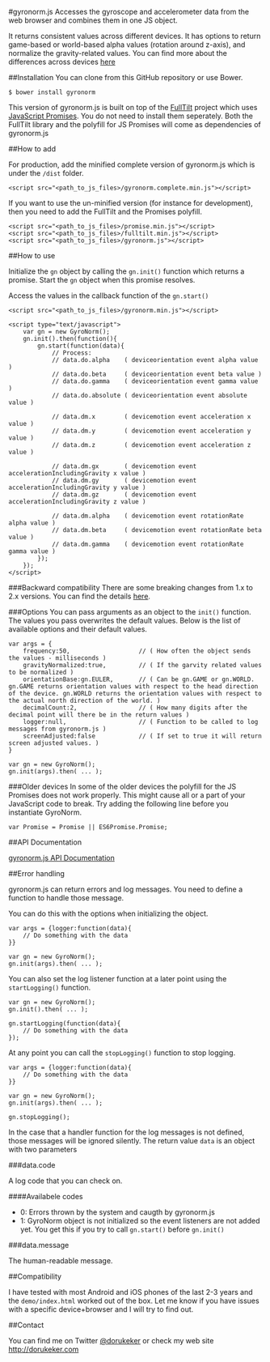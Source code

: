 #gyronorm.js
Accesses the gyroscope and accelerometer data from the web browser and combines them in one JS object.

It returns consistent values across different devices. It has options to return game-based or world-based alpha values (rotation around z-axis), and normalize the gravity-related values. You can find more about the differences across devices [here](http://dorukeker.com/know-thy-gyroscope-and-js-part-ii/)

##Installation
You can clone from this GitHub repository or use Bower.
	
	$ bower install gyronorm

This version of gyronorm.js is built on top of the [FullTilt](https://github.com/richtr/Full-Tilt) project which uses [JavaScript Promises](https://www.promisejs.org/). You do not need to install them seperately. Both the FullTilt library and the polyfill for JS Promises will come as dependencies of gyronorm.js

##How to add

For production, add the minified complete version of gyronorm.js which is under the `/dist` folder.

	<script src="<path_to_js_files>/gyronorm.complete.min.js"></script>

If you want to use the un-minified version (for instance for development), then you need to add the FullTilt and the Promises polyfill.

	<script src="<path_to_js_files>/promise.min.js"></script>
	<script src="<path_to_js_files>/fulltilt.min.js"></script>
	<script src="<path_to_js_files>/gyronorm.js"></script>

##How to use

Initialize the `gn` object by calling the `gn.init()` function which returns a promise. Start the `gn` object when this promise resolves.

Access the values in the callback function of the `gn.start()`

	<script src="<path_to_js_files>/gyronorm.min.js"></script>
	
	<script type="text/javascript">
	    var gn = new GyroNorm();
	    gn.init().then(function(){
	    	gn.start(function(data){
		   		// Process:
				// data.do.alpha	( deviceorientation event alpha value )
				// data.do.beta		( deviceorientation event beta value )
				// data.do.gamma	( deviceorientation event gamma value )
				// data.do.absolute	( deviceorientation event absolute value )
				
				// data.dm.x		( devicemotion event acceleration x value )
				// data.dm.y		( devicemotion event acceleration y value )
				// data.dm.z		( devicemotion event acceleration z value )
				
				// data.dm.gx		( devicemotion event accelerationIncludingGravity x value )
				// data.dm.gy		( devicemotion event accelerationIncludingGravity y value )
				// data.dm.gz		( devicemotion event accelerationIncludingGravity z value )
					
				// data.dm.alpha	( devicemotion event rotationRate alpha value )
				// data.dm.beta		( devicemotion event rotationRate beta value )
				// data.dm.gamma	( devicemotion event rotationRate gamma value )
			});
		});
	</script>    	

###Backward compatibility
There are some breaking changes from 1.x to 2.x versions. You can find the details [here](https://github.com/dorukeker/gyronorm.js/wiki/Breaking-changes-from-1.x-to-2.x).
	
###Options
You can pass arguments as an object to the `init()` function. The values you pass overwrites the default values. Below is the list of available options and their default values.

	var args = {
		frequency:50,					// ( How often the object sends the values - milliseconds )
		gravityNormalized:true,			// ( If the garvity related values to be normalized )
		orientationBase:gn.EULER,		// ( Can be gn.GAME or gn.WORLD. gn.GAME returns orientation values with respect to the head direction of the device. gn.WORLD returns the orientation values with respect to the actual north direction of the world. )
		decimalCount:2,					// ( How many digits after the decimal point will there be in the return values )
		logger:null,					// ( Function to be called to log messages from gyronorm.js )
		screenAdjusted:false			// ( If set to true it will return screen adjusted values. )
	}
	
	var gn = new GyroNorm();
	gn.init(args).then( ... );

###Older devices
In some of the older devices the polyfill for the JS Promises does not work properly. This might cause all or a part of your JavaScript code to break. Try adding the following line before you instantiate GyroNorm.

	var Promise = Promise || ES6Promise.Promise;

##API Documentation

[gyronorm.js API Documentation](https://github.com/dorukeker/gyronorm.js/wiki/API-Documentaion)

##Error handling

gyronorm.js can return errors and log messages. You need to define a function to handle those message.

You can do this with the options when initializing the object.
	
	var args = {logger:function(data){
		// Do something with the data
	}}

	var gn = new GyroNorm();
	gn.init(args).then( ... );	

You can also set the log listener function at a later point using the `startLogging()` function.

	var gn = new GyroNorm();
	gn.init().then( ... );

	gn.startLogging(function(data){
		// Do something with the data
	});

At any point you can call the `stopLogging()` function to stop logging.

	var args = {logger:function(data){
		// Do something with the data
	}}

	var gn = new GyroNorm();
	gn.init(args).then( ... );

	gn.stopLogging();

In the case that a handler function for the log messages is not defined, those messages will be ignored silently.
The return value `data` is an object with two parameters

###data.code

A log code that you can check on.

####Availabele codes

- 0: Errors thrown by the system and caugth by gyronorm.js
- 1: GyroNorm object is not initialized so the event listeners are not added yet. You get this if you try to call `gn.start()` before `gn.init()`

###data.message

The human-readable message.

##Compatibility

I have tested with most Android and iOS phones of the last 2-3 years and the `demo/index.html` worked out of the box. Let me know if you have issues with a specific device+browser and I will try to find out.

##Contact

You can find me on Twitter [@dorukeker](https://twitter.com/dorukeker) or check my web site http://dorukeker.com
